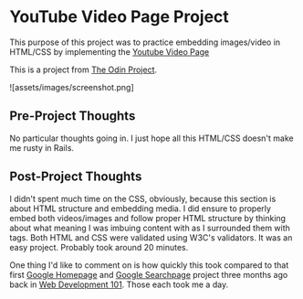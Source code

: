 # YouTube Video Page Project

This purpose of this project was to practice embedding images/video in HTML/CSS by implementing the [Youtube Video Page](https://www.youtube.com/watch?v=dQw4w9WgXcQ)

This is a project from [The Odin Project](https://www.theodinproject.com/lessons/embedding-images-and-video).

![assets/images/screenshot.png]

## Pre-Project Thoughts

No particular thoughts going in.
I just hope all this HTML/CSS doesn't make me rusty in Rails.

## Post-Project Thoughts

I didn't spent much time on the CSS, obviously, because this section is about HTML structure and embedding media.
I did ensure to properly embed both videos/images and follow proper HTML structure by thinking about what meaning I was imbuing content with as I surrounded them with tags.
Both HTML and CSS were validated using W3C's validators.
It was an easy project.
Probably took around 20 minutes.

One thing I'd like to comment on is how quickly this took compared to that first [Google Homepage](https://github.com/JonathanYiv/google-homepage) and [Google Searchpage](https://github.com/JonathanYiv/google-searchpage) project three months ago back in [Web Development 101](https://www.theodinproject.com/courses/web-development-101).
Those each took me a day.
